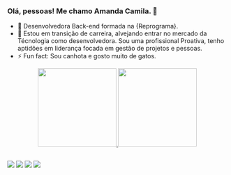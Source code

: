 ### Olá, pessoas! Me chamo Amanda Camila. 👋

- 🔭 Desenvolvedora Back-end formada na {Reprograma}.
- 💬 Estou em transição de carreira, alvejando entrar no mercado da Técnologia como desenvolvedora. Sou uma profissional Proativa, tenho aptidões em liderança focada em gestão de projetos e pessoas.
- ⚡ Fun fact: Sou canhota e gosto muito de gatos.

<div align="center">
  <a href="https://github.com/mandy2407">
  <img height="180em" src="https://github-readme-stats.vercel.app/api?username=mandy2407&show_icons=true&theme=dracula&include_all_commits=true&count_private=true"/>
  <img height="180em" src="https://github-readme-stats.vercel.app/api/top-langs/?username=mandy2407&layout=compact&langs_count=7&theme=dracula"/>
</div>

##

<div>
  <a href="https://www.instagram.com/auzierest/" target="_blank"><img src="https://img.shields.io/badge/-Instagram-%23E4405F?style=for-the-badge&logo=instagram&logoColor=white" target="_blank"></a>
 <a href="https://discord.gg/Mandy#1125" target="_blank"><img src="https://img.shields.io/badge/Discord-7289DA?style=for-the-badge&logo=discord&logoColor=white" target="_blank"></a> 
  <a href = "mailto:amandacamila2407@gmail.com"><img src="https://img.shields.io/badge/-Gmail-%23333?style=for-the-badge&logo=gmail&logoColor=white" target="_blank"></a>
  <a href="https://www.linkedin.com/in/amanda-auzier-a96028177" target="_blank"><img src="https://img.shields.io/badge/-LinkedIn-%230077B5?style=for-the-badge&logo=linkedin&logoColor=white" target="_blank"></a> 
</div>


